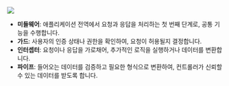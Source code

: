 ![](https://i.imgur.com/CSEYfie.png)

- **미들웨어**: 애플리케이션 전역에서 요청과 응답을 처리하는 첫 번째 단계로, 공통 기능을 수행합니다.
- **가드**: 사용자의 인증 상태나 권한을 확인하여, 요청이 허용될지 결정합니다.
- **인터셉터**: 요청이나 응답을 가로채어, 추가적인 로직을 실행하거나 데이터를 변환합니다.
- **파이프**: 들어오는 데이터를 검증하고 필요한 형식으로 변환하여, 컨트롤러가 신뢰할 수 있는 데이터를 받도록 합니다.


